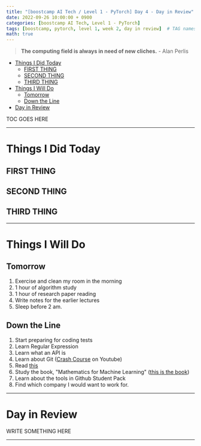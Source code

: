 ```yaml
---
title: "[boostcamp AI Tech / Level 1 - PyTorch] Day 4 - Day in Review"
date: 2022-09-26 10:00:00 + 0900
categories: [boostcamp AI Tech, Level 1 - PyTorch]
tags: [boostcamp, pytorch, level 1, week 2, day in review]	# TAG names should always be lowercase
math: true
---
```


> **The computing field is always in need of new cliches.** - Alan Perlis

- [Things I Did Today](#things-i-did-today)
  - [FIRST THING](#first-thing)
  - [SECOND THING](#second-thing)
  - [THIRD THING](#third-thing)
- [Things I Will Do](#things-i-will-do)
  - [Tomorrow](#tomorrow)
  - [Down the Line](#down-the-line)
- [Day in Review](#day-in-review)

TOC GOES HERE



- - -

# Things I Did Today

## FIRST THING

## SECOND THING

## THIRD THING




- - -
  
# Things I Will Do

## Tomorrow

1. Exercise and clean my room in the morning
2. 1 hour of algorithm study
3. 1 hour of research paper reading
4. Write notes for the earlier lectures
5. Sleep before 2 am.

## Down the Line

1. Start preparing for coding tests
2. Learn Regular Expression
3. Learn what an API is
4. Learn about Git ([Crash Course](https://www.youtube.com/watch?v=RGOj5yH7evk) on Youtube)
5. Read [this](https://www.gartner.com/en/articles/what-s-new-in-artificial-intelligence-from-the-2022-gartner-hype-cycle)
6. Study the book, "Mathematics for Machine Learning" ([this is the book](https://mml-book.github.io/book/mml-book.pdf))
7. Learn about the tools in Github Student Pack
8. Find which company I would want to work for.




- - -

# Day in Review

WRITE SOMETHING HERE




- - -